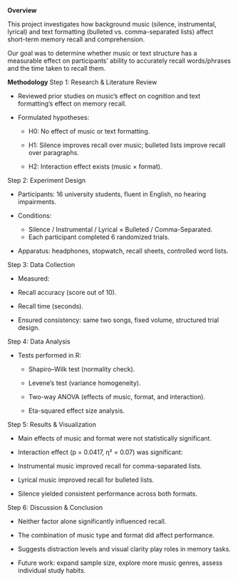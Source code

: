 **Overview**

This project investigates how background music (silence, instrumental, lyrical) and text formatting (bulleted vs. comma-separated lists) affect short-term memory recall and comprehension.

Our goal was to determine whether music or text structure has a measurable effect on participants’ ability to accurately recall words/phrases and the time taken to recall them.

**Methodology**
Step 1: Research & Literature Review

- Reviewed prior studies on music’s effect on cognition and text formatting’s effect on memory recall.

- Formulated hypotheses:

  - H0: No effect of music or text formatting.

  - H1: Silence improves recall over music; bulleted lists improve recall over paragraphs.

  - H2: Interaction effect exists (music × format).

Step 2: Experiment Design

- Participants: 16 university students, fluent in English, no hearing impairments.

- Conditions:
  - Silence / Instrumental / Lyrical × Bulleted / Comma-Separated.
  - Each participant completed 6 randomized trials.

- Apparatus: headphones, stopwatch, recall sheets, controlled word lists.

Step 3: Data Collection

- Measured:

 - Recall accuracy (score out of 10).

 - Recall time (seconds).

- Ensured consistency: same two songs, fixed volume, structured trial design.

Step 4: Data Analysis

- Tests performed in R:

  - Shapiro–Wilk test (normality check).

  - Levene’s test (variance homogeneity).

  - Two-way ANOVA (effects of music, format, and interaction).

  - Eta-squared effect size analysis.

Step 5: Results & Visualization

- Main effects of music and format were not statistically significant.

- Interaction effect (p = 0.0417, η² = 0.07) was significant:

- Instrumental music improved recall for comma-separated lists.

- Lyrical music improved recall for bulleted lists.

- Silence yielded consistent performance across both formats.

Step 6: Discussion & Conclusion

- Neither factor alone significantly influenced recall.

- The combination of music type and format did affect performance.

- Suggests distraction levels and visual clarity play roles in memory tasks.

- Future work: expand sample size, explore more music genres, assess individual study habits.
